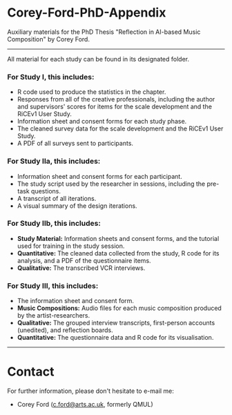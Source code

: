 # Corey-Ford-PhD-Appendix
Auxiliary materials for the PhD Thesis "Reflection in AI-based Music Composition" by Corey Ford.

---

All material for each study can be found in its designated folder.

### For Study I, this includes:
- R code used to produce the statistics in the chapter.
- Responses from all of the creative professionals, including the author and supervisors' scores for items for the scale development and the RiCEv1 User Study.
- Information sheet and consent forms for each study phase.
- The cleaned survey data for the scale development and the RiCEv1 User Study.
- A PDF of all surveys sent to participants.

### For Study IIa, this includes:
- Information sheet and consent forms for each participant.
- The study script used by the researcher in sessions, including the pre-task questions.
- A transcript of all iterations.
- A visual summary of the design iterations.

### For Study IIb, this includes:
- **Study Material:** Information sheets and consent forms, and the tutorial used for training in the study session.
- **Quantitative:** The cleaned data collected from the study, R code for its analysis, and a PDF of the questionnaire items.
- **Qualitative:** The transcribed VCR interviews.

### For Study III, this includes:
- The information sheet and consent form.
- **Music Compositions:** Audio files for each music composition produced by the artist-researchers.
- **Qualitative:** The grouped interview transcripts, first-person accounts (unedited), and reflection boards.
- **Quantitative:** The questionnaire data and R code for its visualisation.


---

# Contact

For further information, please don't hesitate to e-mail me:
* Corey Ford (c.ford@arts.ac.uk, formerly QMUL)
